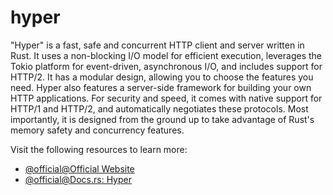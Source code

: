 # hyper

"Hyper" is a fast, safe and concurrent HTTP client and server written in Rust. It uses a non-blocking I/O model for efficient execution, leverages the Tokio platform for event-driven, asynchronous I/O, and includes support for HTTP/2. It has a modular design, allowing you to choose the features you need. Hyper also features a server-side framework for building your own HTTP applications. For security and speed, it comes with native support for HTTP/1 and HTTP/2, and automatically negotiates these protocols. Most importantly, it is designed from the ground up to take advantage of Rust's memory safety and concurrency features.

Visit the following resources to learn more:

- [@official@Official Website](https://hyper.rs/)
- [@official@Docs.rs: Hyper](https://docs.rs/hyper/latest/hyper/)
